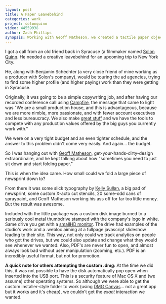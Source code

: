 ```yaml
---
layout: post
title: A Paper Leavebehind
categories: work
project: solonquinn
video: 44559938
author: Zach Phillips
synopsis: Working with Geoff Matheson, we created a tactile paper object for another film production house.
---
```


I got a call from an old friend back in Syracuse (a filmmaker named [Solon Quinn](http://solonquinnstudios.com). He needed a creative leavebehind for an upcoming trip to New York City.

He, along with Benjamin Schechter (a very close friend of mine working as a producer with Solon's company), would be touring the ad agencies, trying to find some higher profile (and higher paying) work than they were getting in Syracuse.

Originally, it was going to be a simple copywriting job, and after having our recorded conference call using [Campfire](http://campfirenow.com), the message that came to light was "We are a small production house, and this is advantageous, because we are more nimble, more passionate, and with fewer account executives and less bureaucracy. We also make [great stuff](https://vimeo.com/28311976) and we have the tools to compete with any production values offered by the big guys you currently work with."

We were on a very tight budget and an even tighter schedule, and the answer to this problem didn't come very easily. And again... the budget.

So I was hanging out with [Geoff Matheson](http://geoffmatheson.com), get-your-hands-dirty-design extraordinaire, and he kept talking about how "sometimes you need to just sit down and start folding paper."

This is when the idea came. How small could we fold a large piece of newsprint down to?

From there it was some slick typography by [Kelly Sullan](http://kellysullan.com), a big pad of newsprint, some custom X-acto cut stencils, 20 some-odd cans of spraypaint, and Geoff Matheson working his ass off for far too little money. But the result was awesome.

Included with the little package was a custom disk image burned to a seriously cool metal thumbdrive stamped with the company's logo in white. Same drive you get with a [smallHD monitor](/smallhd). The drive had examples of the studio's work and a .webloc aiming at a fullpage javascript slideshow leading to their site. This way, not only could we track analytics on people who got the drives, but we could also update and change what they would see whenever we wanted. Also, PDF's are never fun to open, and almost always look bad without user manipulation (zooming, etc.). PDF is an incredibly useful format, but not for promotion.

 

**A quick note for others attempting the custom .dmg:** At the time we did this, it was not possible to have the disk automatically pop open when inserted into the USB port. This is a security feature of Mac OS X and (we assume) other operating systems. So although we were able to get the custom installer-style folder to work (using [DMG Canvas](https://store.araelium.com/home/)... not a great app but it works and it's cheap), we couldn't get the _exact_ interaction we wanted.